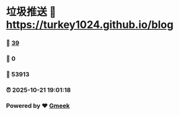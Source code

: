 # 垃圾推送 :link: https://turkey1024.github.io/blog 
### :page_facing_up: [39](https://turkey1024.github.io/blog/tag.html) 
### :speech_balloon: 0 
### :hibiscus: 53913 
### :alarm_clock: 2025-10-21 19:01:18 
### Powered by :heart: [Gmeek](https://github.com/Meekdai/Gmeek)
